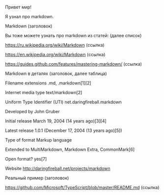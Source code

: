 Привет мир!

Я узнал про markdown.

Markdown (заголовок)

Вы тоже можете узнать про markdown из статей: (далее список)

https://ru.wikipedia.org/wiki/Markdown (ссылка)

https://en.wikipedia.org/wiki/Markdown (ссылка)

https://guides.github.com/features/mastering-markdown/ (ссылка)

Markdown в деталях (заголовок, далее таблица)

Filename extensions .md, .markdown[1][2]

Internet media type text/markdown[2]

Uniform Type Identifier (UTI) net.daringfireball.markdown

Developed by John Gruber

Initial release March 19, 2004 (14 years ago)[3][4]

Latest release 1.0.1 (December 17, 2004 (13 years ago)[5])

Type of format Markup language

Extended to MultiMarkdown, Markdown Extra, CommonMark[6]

Open format? yes[7]

Website http://daringfireball.net/projects/markdown

Реальный пример (заголовок)

https://github.com/Microsoft/TypeScript/blob/master/README.md (ссылка)
